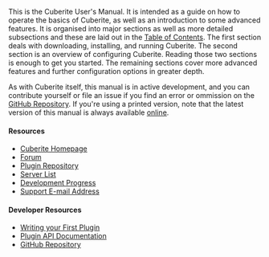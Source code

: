 This is the Cuberite User's Manual. It is intended as a guide on how to operate the basics of Cuberite, as well as an introduction to some advanced features. It is organised into major sections as well as more detailed subsections and these are laid out in the [Table of Contents](#manual). The first section deals with downloading, installing, and running Cuberite. The second section is an overview of configuring Cuberite. Reading those two sections is enough to get you started. The remaining sections cover more advanced features and further configuration options in greater depth.

As with Cuberite itself, this manual is in active development, and you can contribute yourself or file an issue if you find an error or ommission on the [GitHub Repository](https://github.com/cuberite/users-manual). If you're using a printed version, note that the latest version of this manual is always available [online](/manual/).

#### Resources
- [Cuberite Homepage](http://cuberite.org/)
- [Forum](https://forum.cuberite.org/)
- [Plugin Repository](https://forum.cuberite.org/forum-2.html)
- [Server List](https://forum.cuberite.org/thread-1435.html)
- [Development Progress](https://forum.cuberite.org/thread-2146.html)
- [Support E-mail Address](mailto:support@cuberite.org)

#### Developer Resources
- [Writing your First Plugin](http://api-docs.cuberite.org/Writing-a-Cuberite-plugin.html)
- [Plugin API Documentation](http://api-docs.cuberite.org/)
- [GitHub Repository](https://github.com/cuberite/cuberite)
